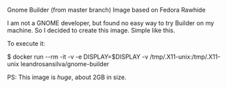 Gnome Builder (from master branch) Image based on Fedora Rawhide

I am not a GNOME developer, but found no easy way to try Builder on my machine.
So I decided to create this image. Simple like this.

To execute it:

$ docker run --rm -it  -v -e DISPLAY=$DISPLAY -v /tmp/.X11-unix:/tmp/.X11-unix leandrosansilva/gnome-builder

PS: This image is *huge*, about 2GB in size.
